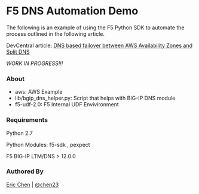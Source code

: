 F5 DNS Automation Demo
======================

The following is an example of using the F5 Python SDK to automate
the process outlined in the following article.  

DevCentral article: [DNS based failover between AWS Availability Zones and Split DNS](https://devcentral.f5.com/articles/dns-based-failover-between-aws-availability-zones-and-split-dns)

*WORK IN PROGRESS!!!*

### About

* aws: AWS Example
* lib/bgip_dns_helper.py: Script that helps with BIG-IP DNS module
* f5-udf-2.0: F5 Internal UDF Envivironment

### Requirements
   Python 2.7

   Python Modules: f5-sdk , pexpect

   F5 BIG-IP LTM/DNS > 12.0.0

### Authored By

[Eric Chen](https://devcentral.f5.com/users/123940) | [@chen23](https://github.com/chen23)
